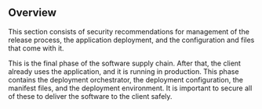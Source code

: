 ## Overview

This section consists of security recommendations for management of the release process, the application deployment, and the configuration and files that come with it.

This is the final phase of the software supply chain. After that, the client already uses the application, and it is running in production. This phase contains the deployment orchestrator, the deployment configuration, the manifest files, and the deployment environment. It is important to secure all of these to deliver the software to the client safely.

